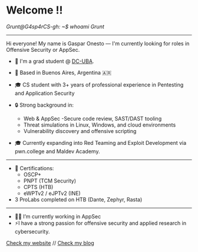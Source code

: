 # Welcome !!

*Grunt@G4sp4rCS-gh: ~$ whoami*
*Grunt*

------

Hi everyone! My name is Gaspar Onesto — I'm currently looking for roles in Offensive Security or AppSec.
- 🔭 I'm a grad student @ [DC-UBA](https://www.dc.uba.ar/).
- 📍 Based in Buenos Aires, Argentina  🇦🇷 
- 🎓 CS student with 3+ years of professional experience in Pentesting and Application Security
- 🔒 Strong background in:
    - Web & AppSec
    -Secure code review, SAST/DAST tooling
    - Threat simulations in Linux, Windows, and cloud environments
    - Vulnerability discovery and offensive scripting

- 🎓 Currently expanding into Red Teaming and Exploit Development via pwn.college and Maldev Academy.

-------

- 📜 Certifications:
   - OSCP+
   - PNPT (TCM Security)
   - CPTS (HTB)
   - eWPTv2 / eJPTv2 (INE)
- 3 ProLabs completed on HTB (Dante, Zephyr, Rasta)

-------

- 👨‍💻 I’m currently working in AppSec
- ⚡I have a strong passion for offensive security and applied research in cybersecurity.

 [Check my website](https://grunt.ar/) //
 [Check my blog](https://blog.grunt.ar/)

